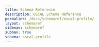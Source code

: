 ```yaml
---
title: Schema Reference
description: OSCAL Schema Reference
permalink: /docs/schemaref/oscal-profile/
layout: schemaref
sidenav: schemaref
subnav: true
schema: oscal-profile
---
```

